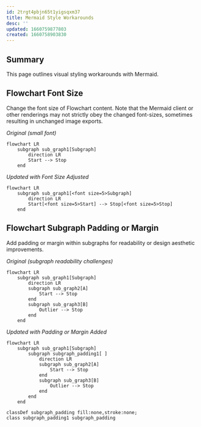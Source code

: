 ```yaml
---
id: 2trgt4pbjn65t1yigsqxm37
title: Mermaid Style Workarounds
desc: ''
updated: 1660759877803
created: 1660758903830
---
```


## Summary

This page outlines visual styling workarounds with Mermaid.

## Flowchart Font Size

Change the font size of Flowchart content. Note that the Mermaid client or other renderings may not strictly obey the changed font-sizes, sometimes resulting in unchanged image exports.

_Original (small font)_

```mermaid
flowchart LR
    subgraph sub_graph1[Subgraph]
        direction LR
        Start --> Stop
    end
```

_Updated with Font Size Adjusted_

```mermaid
flowchart LR
    subgraph sub_graph1[<font size=5>Subgraph]
        direction LR
        Start[<font size=5>Start] --> Stop[<font size=5>Stop]
    end
```

## Flowchart Subgraph Padding or Margin

Add padding or margin within subgraphs for readability or design aesthetic improvements.

_Original (subgraph readability challenges)_

```mermaid
flowchart LR
    subgraph sub_graph1[Subgraph]
        direction LR
        subgraph sub_graph2[A]
            Start --> Stop
        end
        subgraph sub_graph3[B]
            Outlier --> Stop
        end
    end
```

_Updated with Padding or Margin Added_

```mermaid
flowchart LR
    subgraph sub_graph1[Subgraph]
        subgraph subgraph_padding1[ ]
            direction LR
            subgraph sub_graph2[A]
                Start --> Stop
            end
            subgraph sub_graph3[B]
                Outlier --> Stop
            end
        end
    end

classDef subgraph_padding fill:none,stroke:none;
class subgraph_padding1 subgraph_padding
```
